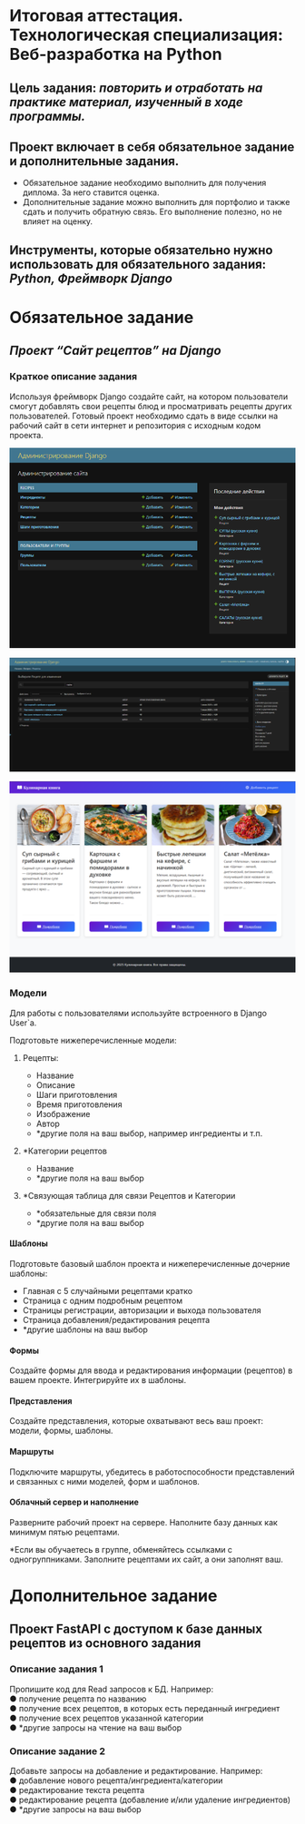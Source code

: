 # Итоговая аттестация. Технологическая специализация: Веб-разработка на Python

## Цель задания: _повторить и отработать на практике материал, изученный в ходе программы._

## Проект включает в себя **обязательное задание** и **дополнительные задания**.

- Обязательное задание необходимо выполнить для получения диплома.
  За него ставится оценка.
- Дополнительные задание можно выполнить для портфолио и также
  сдать и получить обратную связь. Его выполнение полезно, но не
  влияет на оценку.

## Инструменты, которые обязательно нужно использовать для **обязательного задания**: _Python, Фреймворк Django_

# Обязательное задание

## _Проект “Сайт рецептов” на Django_

### **Краткое описание задания**

Используя фреймворк Django создайте сайт, на котором пользователи смогут
добавлять свои рецепты блюд и просматривать рецепты других пользователей.
Готовый проект необходимо сдать в виде ссылки на рабочий сайт в сети интернет и
репозитория с исходным кодом проекта.

![admin1](image_to_readme/admin_recipe1.png)

![admin2](image_to_readme/admin_recipe2.png)

![сайт recipe](image_to_readme/recipe.png)


### Модели
Для работы с пользователями используйте встроенного в Django User`a.

Подготовьте нижеперечисленные модели:

1. Рецепты:

    * Название
    * Описание
    * Шаги приготовления
    * Время приготовления
    * Изображение
    * Автор
    * *другие поля на ваш выбор, например ингредиенты и т.п.
2. *Категории рецептов
    * Название
    * *другие поля на ваш выбор
3. *Связующая таблица для связи Рецептов и Категории
    * *обязательные для связи поля
    * *другие поля на ваш выбор

#### Шаблоны

Подготовьте базовый шаблон проекта и нижеперечисленные дочерние шаблоны:

* Главная с 5 случайными рецептами кратко
* Страница с одним подробным рецептом
* Страницы регистрации, авторизации и выхода пользователя
* Страница добавления/редактирования рецепта
* *другие шаблоны на ваш выбор

#### Формы

Создайте формы для ввода и редактирования информации (рецептов) в вашем
проекте. Интегрируйте их в шаблоны.

#### Представления

Создайте представления, которые охватывают весь ваш проект: модели, формы,
шаблоны.

#### Маршруты
Подключите маршруты, убедитесь в работоспособности представлений и связанных
с ними моделей, форм и шаблонов.

#### Облачный сервер и наполнение
Разверните рабочий проект на сервере. Наполните базу данных как минимум пятью
рецептами.

*Если вы обучаетесь в группе, обменяйтесь ссылками с одногруппниками.
Заполните рецептами их сайт, а они заполнят ваш.


# Дополнительное задание

## Проект FastAPI с доступом к базе данных рецептов из основного задания

### Описание задания 1

Пропишите код для Read запросов к БД. Например:  
● получение рецепта по названию  
● получение всех рецептов, в которых есть переданный ингредиент  
● получение всех рецептов указанной категории  
● \*другие запросы на чтение на ваш выбор

### Описание задание 2

Добавьте запросы на добавление и редактирование. Например:  
● добавление нового рецепта/ингредиента/категории  
● редактирование текста рецепта  
● редактирование рецепта (добавление и/или удаление ингредиентов)  
● \*другие запросы на ваш выбор
